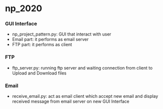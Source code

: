 # np_2020

### GUI Interface
- np_project_pattern.py: GUI that interact with user
- Email part: it performs as email server
- FTP part: it performs as client

### FTP
- ftp_server.py: running ftp server and waiting connection from client to Upload and Download files

### Email
- receive_email.py: act as email client which accept new email and display received message from email server on new GUI Interface

